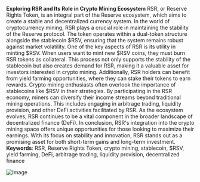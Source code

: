 **Exploring RSR and Its Role in Crypto Mining Ecosystem**
RSR, or Reserve Rights Token, is an integral part of the Reserve ecosystem, which aims to create a stable and decentralized currency system. In the world of cryptocurrency mining, RSR plays a crucial role in maintaining the stability of the Reserve protocol. The token operates within a dual-token structure alongside the stablecoin $RSV, ensuring that the system remains robust against market volatility.
One of the key aspects of RSR is its utility in minting $RSV. When users want to mint new $RSV coins, they must burn RSR tokens as collateral. This process not only supports the stability of the stablecoin but also creates demand for RSR, making it a valuable asset for investors interested in crypto mining. Additionally, RSR holders can benefit from yield farming opportunities, where they can stake their tokens to earn rewards.
Crypto mining enthusiasts often overlook the importance of stablecoins like $RSV in their strategies. By participating in the RSR economy, miners can diversify their income streams beyond traditional mining operations. This includes engaging in arbitrage trading, liquidity provision, and other DeFi activities facilitated by RSR. As the ecosystem evolves, RSR continues to be a vital component in the broader landscape of decentralized finance (DeFi).
In conclusion, RSR's integration into the crypto mining space offers unique opportunities for those looking to maximize their earnings. With its focus on stability and innovation, RSR stands out as a promising asset for both short-term gains and long-term investment.
**Keywords**: RSR, Reserve Rights Token, crypto mining, stablecoin, $RSV, yield farming, DeFi, arbitrage trading, liquidity provision, decentralized finance

![Image](https://github.com/user-attachments/assets/d7419ec9-dc67-403f-bf28-8faea5f1f74f)
